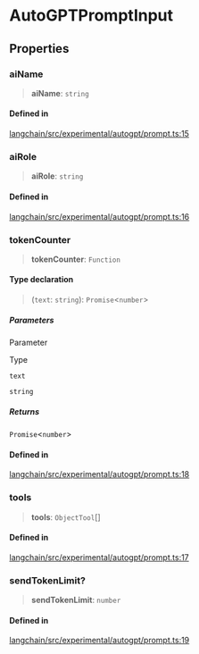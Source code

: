 AutoGPTPromptInput
==================

Properties[](#properties "Direct link to Properties")
------------------------------------------------------

### aiName[](#ainame "Direct link to aiName")

> **aiName**: `string`

#### Defined in[](#defined-in "Direct link to Defined in")

[langchain/src/experimental/autogpt/prompt.ts:15](https://github.com/hwchase17/langchainjs/blob/1c1274d/langchain/src/experimental/autogpt/prompt.ts#L15)

### aiRole[](#airole "Direct link to aiRole")

> **aiRole**: `string`

#### Defined in[](#defined-in-1 "Direct link to Defined in")

[langchain/src/experimental/autogpt/prompt.ts:16](https://github.com/hwchase17/langchainjs/blob/1c1274d/langchain/src/experimental/autogpt/prompt.ts#L16)

### tokenCounter[](#tokencounter "Direct link to tokenCounter")

> **tokenCounter**: `Function`

#### Type declaration[](#type-declaration "Direct link to Type declaration")

> (`text`: `string`): `Promise`<`number`\>

##### Parameters[](#parameters "Direct link to Parameters")

Parameter

Type

`text`

`string`

##### Returns[](#returns "Direct link to Returns")

`Promise`<`number`\>

#### Defined in[](#defined-in-2 "Direct link to Defined in")

[langchain/src/experimental/autogpt/prompt.ts:18](https://github.com/hwchase17/langchainjs/blob/1c1274d/langchain/src/experimental/autogpt/prompt.ts#L18)

### tools[](#tools "Direct link to tools")

> **tools**: `ObjectTool`\[\]

#### Defined in[](#defined-in-3 "Direct link to Defined in")

[langchain/src/experimental/autogpt/prompt.ts:17](https://github.com/hwchase17/langchainjs/blob/1c1274d/langchain/src/experimental/autogpt/prompt.ts#L17)

### sendTokenLimit?[](#sendtokenlimit "Direct link to sendTokenLimit?")

> **sendTokenLimit**: `number`

#### Defined in[](#defined-in-4 "Direct link to Defined in")

[langchain/src/experimental/autogpt/prompt.ts:19](https://github.com/hwchase17/langchainjs/blob/1c1274d/langchain/src/experimental/autogpt/prompt.ts#L19)